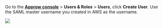 <IntegrationDetailCard :title="`Add the user in ${$localeConfig.brandName}`">

Go to the [**Approw console**](console.approw.com) > **Users & Roles** > **Users**, click **Create User**.  Use the SAML master username you created in AWS as the username.

![](~@imagesZhCn/integration/aws-kibana/4-1.png)

</IntegrationDetailCard>

